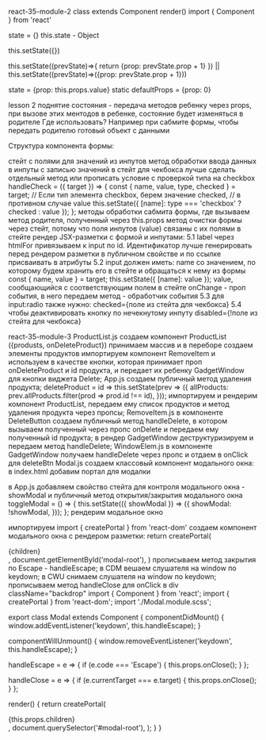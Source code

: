 react-35-module-2
class extends Component render()
import { Component } from 'react'

state = {}
this.state - Object

this.setState({})

this.setState((prevState)=>{ return {prop: prevState.prop + 1} }) || this.setState((prevState)=>({prop: prevState.prop + 1}))

state = {prop: this.props.value}
static defaultProps = {prop: 0}

lesson 2
поднятие состояния -
передача методов ребенку через props,
при вызове этих ментодов в ребенке,
состояние будет изменяться в родителе
Где использовать? Например при сабмите формы, чтобы передать родителю готовый объект с данными

Структура компонента формы:

стейт с полями для значений из инпутов
метод обработки ввода данных в инпуты с записью значений в стейт
для чекбокса лучше сделать отдельный метод или прописать условие с проверкой типа на checkbox
handleCheck = ({ target }) => {
const { name, value, type, checked } = target;
// Если тип элемента checkbox, берем значение checked,
// в противном случае value
this.setState({ [name]: type === 'checkbox' ? checked : value });
};
методы обработки сабмита формы, где вызываем метод родителя, полученный через this.props
метод очистки формы через стейт, потому что поля инпутов (value) связаны с их полями в стейте
рендер JSX-разметки с формой и инпутами: 5.1 label через htmlFor привязываем к input по id. Идентификатор лучше генерировать перед рендером разметки в публичном свойстве и по ссылке присваивать в атрибуты 5.2 input должен иметь:
name со значением, по которому будем хранить его в стейте и обращаться к нему из формы
const { name, value } = target;
this.setState({ [name]: value });
value, сообщающийся с соответствующим полем в стейте
onChange - проп события, в него передаем метод - обработчик события 5.3 для input:radio также нужно:
checked={поле из стейта для чекбокса} 5.4 чтобы деактивировать кнопку по нечекнутому инпуту
disabled={!поле из стейта для чекбокса}

react-35-module-3
ProductList.js
создаем компонент ProductList ({produsts, onDeleteProduct}) принимаем массив и в переборе создаем элементы продуктов
импортируем компонент RemoveItem и используем в качестве кнопки, которая принимает проп onDeleteProduct и id продукта, и передает их ребенку GadgetWindow для кнопки виджета Delete;
App.js
создаем публичный метод удаления продукта;
deleteProduct = id =>
this.setState(prev => ({
allProducts: prev.allProducts.filter(prod => prod.id !== id),
}));
импортируем и рендерим компонент ProductList, передаем ему список продуктов и метод удаления продукта через пропсы;
RemoveItem.js
в компоненте DeleteButton создаем публичный метод handleDelete, в котором вызываем полученный через пропс onDelete и передаем ему полученный id продукта;
в рендер GadgetWindow деструктуризируем и передаем метод handleDelete;
WindowElem.js
в компоненте GadgetWindow получаем handleDelete через пропс и отдаем в onClick для deleteBtn
Modal.js
создаем классовый компонент модального окна:
в index.html добавим портал для модалки
<div id="modal-root"></div>
в App.js добавляем свойство стейта для контроля модального окна - showModal и публичный метод открытия/закрытия модального окна
toggleModal = () => {
this.setState(({ showModal }) => ({
showModal: !showModal,
}));
};
рендерим модальное окно

импортируем import { createPortal } from 'react-dom'
создаем компонент модального окна с рендером разметки:
return createPortal(
<div className={s.backDrop} onClick={handleClose}>
<div className={s.content}>{children}</div>
</div>,
document.getElementById('modal-root'),
)
прописываем метод закрытия по Escape - handleEscape;
в CDM вешаем слушателя на window по keydown;
в CWU снимаем слушателя на window по keydown;
прописываем метод handleClose для onClick в div className="backdrop"
import { Component } from 'react';
import { createPortal } from 'react-dom';
import './Modal.module.scss';

export class Modal extends Component {
componentDidMount() {
window.addEventListener('keydown', this.handleEscape);
}

componentWillUnmount() {
window.removeEventListener('keydown', this.handleEscape);
}

handleEscape = e => {
if (e.code === 'Escape') {
this.props.onClose();
}
};

handleClose = e => {
if (e.currentTarget === e.target) {
this.props.onClose();
}
};

render() {
return createPortal(
<div className="backdrop" onClick={this.handleClose}>
<div className="content">{this.props.children}</div>
</div>,
document.querySelector('#modal-root'),
);
}
}
